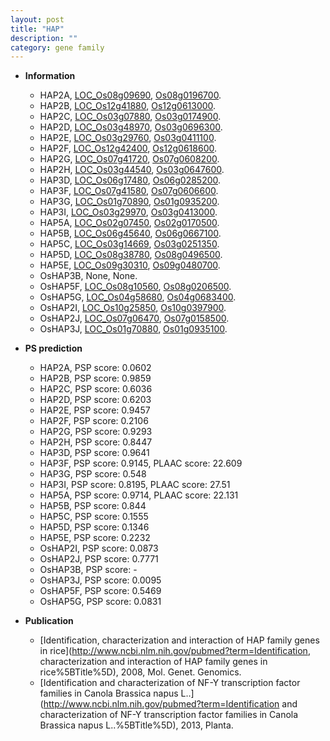 ```yaml
---
layout: post
title: "HAP"
description: ""
category: gene family
---
```


* **Information**  
    + HAP2A, [LOC_Os08g09690](http://rice.uga.edu/cgi-bin/ORF_infopage.cgi?orf=LOC_Os08g09690), [Os08g0196700](http://rapdb.dna.affrc.go.jp/viewer/gbrowse_details/irgsp1?name=Os08g0196700).
    + HAP2B, [LOC_Os12g41880](http://rice.uga.edu/cgi-bin/ORF_infopage.cgi?orf=LOC_Os12g41880), [Os12g0613000](http://rapdb.dna.affrc.go.jp/viewer/gbrowse_details/irgsp1?name=Os12g0613000).
    + HAP2C, [LOC_Os03g07880](http://rice.uga.edu/cgi-bin/ORF_infopage.cgi?orf=LOC_Os03g07880), [Os03g0174900](http://rapdb.dna.affrc.go.jp/viewer/gbrowse_details/irgsp1?name=Os03g0174900).
    + HAP2D, [LOC_Os03g48970](http://rice.uga.edu/cgi-bin/ORF_infopage.cgi?orf=LOC_Os03g48970), [Os03g0696300](http://rapdb.dna.affrc.go.jp/viewer/gbrowse_details/irgsp1?name=Os03g0696300).
    + HAP2E, [LOC_Os03g29760](http://rice.uga.edu/cgi-bin/ORF_infopage.cgi?orf=LOC_Os03g29760), [Os03g0411100](http://rapdb.dna.affrc.go.jp/viewer/gbrowse_details/irgsp1?name=Os03g0411100).
    + HAP2F, [LOC_Os12g42400](http://rice.uga.edu/cgi-bin/ORF_infopage.cgi?orf=LOC_Os12g42400), [Os12g0618600](http://rapdb.dna.affrc.go.jp/viewer/gbrowse_details/irgsp1?name=Os12g0618600).
    + HAP2G, [LOC_Os07g41720](http://rice.uga.edu/cgi-bin/ORF_infopage.cgi?orf=LOC_Os07g41720), [Os07g0608200](http://rapdb.dna.affrc.go.jp/viewer/gbrowse_details/irgsp1?name=Os07g0608200).
    + HAP2H, [LOC_Os03g44540](http://rice.uga.edu/cgi-bin/ORF_infopage.cgi?orf=LOC_Os03g44540), [Os03g0647600](http://rapdb.dna.affrc.go.jp/viewer/gbrowse_details/irgsp1?name=Os03g0647600).
    + HAP3D, [LOC_Os06g17480](http://rice.uga.edu/cgi-bin/ORF_infopage.cgi?orf=LOC_Os06g17480), [Os06g0285200](http://rapdb.dna.affrc.go.jp/viewer/gbrowse_details/irgsp1?name=Os06g0285200).
    + HAP3F, [LOC_Os07g41580](http://rice.uga.edu/cgi-bin/ORF_infopage.cgi?orf=LOC_Os07g41580), [Os07g0606600](http://rapdb.dna.affrc.go.jp/viewer/gbrowse_details/irgsp1?name=Os07g0606600).
    + HAP3G, [LOC_Os01g70890](http://rice.uga.edu/cgi-bin/ORF_infopage.cgi?orf=LOC_Os01g70890), [Os01g0935200](http://rapdb.dna.affrc.go.jp/viewer/gbrowse_details/irgsp1?name=Os01g0935200).
    + HAP3I, [LOC_Os03g29970](http://rice.uga.edu/cgi-bin/ORF_infopage.cgi?orf=LOC_Os03g29970), [Os03g0413000](http://rapdb.dna.affrc.go.jp/viewer/gbrowse_details/irgsp1?name=Os03g0413000).
    + HAP5A, [LOC_Os02g07450](http://rice.uga.edu/cgi-bin/ORF_infopage.cgi?orf=LOC_Os02g07450), [Os02g0170500](http://rapdb.dna.affrc.go.jp/viewer/gbrowse_details/irgsp1?name=Os02g0170500).
    + HAP5B, [LOC_Os06g45640](http://rice.uga.edu/cgi-bin/ORF_infopage.cgi?orf=LOC_Os06g45640), [Os06g0667100](http://rapdb.dna.affrc.go.jp/viewer/gbrowse_details/irgsp1?name=Os06g0667100).
    + HAP5C, [LOC_Os03g14669](http://rice.uga.edu/cgi-bin/ORF_infopage.cgi?orf=LOC_Os03g14669), [Os03g0251350](http://rapdb.dna.affrc.go.jp/viewer/gbrowse_details/irgsp1?name=Os03g0251350).
    + HAP5D, [LOC_Os08g38780](http://rice.uga.edu/cgi-bin/ORF_infopage.cgi?orf=LOC_Os08g38780), [Os08g0496500](http://rapdb.dna.affrc.go.jp/viewer/gbrowse_details/irgsp1?name=Os08g0496500).
    + HAP5E, [LOC_Os09g30310](http://rice.uga.edu/cgi-bin/ORF_infopage.cgi?orf=LOC_Os09g30310), [Os09g0480700](http://rapdb.dna.affrc.go.jp/viewer/gbrowse_details/irgsp1?name=Os09g0480700).
    + OsHAP3B, None, None.
    + OsHAP5F, [LOC_Os08g10560](http://rice.uga.edu/cgi-bin/ORF_infopage.cgi?orf=LOC_Os08g10560), [Os08g0206500](http://rapdb.dna.affrc.go.jp/viewer/gbrowse_details/irgsp1?name=Os08g0206500).
    + OsHAP5G, [LOC_Os04g58680](http://rice.uga.edu/cgi-bin/ORF_infopage.cgi?orf=LOC_Os04g58680), [Os04g0683400](http://rapdb.dna.affrc.go.jp/viewer/gbrowse_details/irgsp1?name=Os04g0683400).
    + OsHAP2I, [LOC_Os10g25850](http://rice.uga.edu/cgi-bin/ORF_infopage.cgi?orf=LOC_Os10g25850), [Os10g0397900](http://rapdb.dna.affrc.go.jp/viewer/gbrowse_details/irgsp1?name=Os10g0397900).
    + OsHAP2J, [LOC_Os07g06470](http://rice.uga.edu/cgi-bin/ORF_infopage.cgi?orf=LOC_Os07g06470), [Os07g0158500](http://rapdb.dna.affrc.go.jp/viewer/gbrowse_details/irgsp1?name=Os07g0158500).
    + OsHAP3J, [LOC_Os01g70880](http://rice.uga.edu/cgi-bin/ORF_infopage.cgi?orf=LOC_Os01g70880), [Os01g0935100](http://rapdb.dna.affrc.go.jp/viewer/gbrowse_details/irgsp1?name=Os01g0935100).

* **PS prediction**
    + HAP2A, PSP score: 0.0602
    + HAP2B, PSP score: 0.9859
    + HAP2C, PSP score: 0.6036
    + HAP2D, PSP score: 0.6203
    + HAP2E, PSP score: 0.9457
    + HAP2F, PSP score: 0.2106
    + HAP2G, PSP score: 0.9293
    + HAP2H, PSP score: 0.8447
    + HAP3D, PSP score: 0.9641
    + HAP3F, PSP score: 0.9145, PLAAC score: 22.609
    + HAP3G, PSP score: 0.548
    + HAP3I, PSP score: 0.8195, PLAAC score: 27.51
    + HAP5A, PSP score: 0.9714, PLAAC score: 22.131
    + HAP5B, PSP score: 0.844
    + HAP5C, PSP score: 0.1555
    + HAP5D, PSP score: 0.1346
    + HAP5E, PSP score: 0.2232
    + OsHAP2I, PSP score: 0.0873
    + OsHAP2J, PSP score: 0.7771
    + OsHAP3B, PSP score: -
    + OsHAP3J, PSP score: 0.0095
    + OsHAP5F, PSP score: 0.5469
    + OsHAP5G, PSP score: 0.0831

* **Publication**  
    + [Identification, characterization and interaction of HAP family genes in rice](http://www.ncbi.nlm.nih.gov/pubmed?term=Identification, characterization and interaction of HAP family genes in rice%5BTitle%5D), 2008, Mol. Genet. Genomics.
    + [Identification and characterization of NF-Y transcription factor families in Canola Brassica napus L..](http://www.ncbi.nlm.nih.gov/pubmed?term=Identification and characterization of NF-Y transcription factor families in Canola Brassica napus L..%5BTitle%5D), 2013, Planta.


